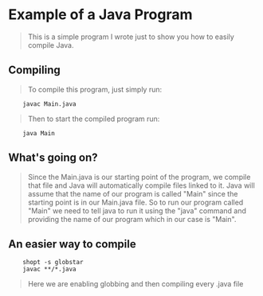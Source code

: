 # Example of a Java Program
> This is a simple program I wrote just to show you how
> to easily compile Java.

## Compiling
> To compile this program, just simply run:
>
        javac Main.java
>
> Then to start the compiled program run:
>
        java Main
>
## What's going on?
> Since the Main.java is our starting point of the program, we compile
> that file and Java will automatically compile files linked to it.
> Java will assume that the name of our program is called "Main" since
> the starting point is in our Main.java file.
> So to run our program called "Main" we need to tell java to run it using the
> "java" command and providing the name of our program which in our case is
> "Main".

## An easier way to compile
>
        shopt -s globstar
        javac **/*.java
>
> Here we are enabling globbing and then compiling every .java file
